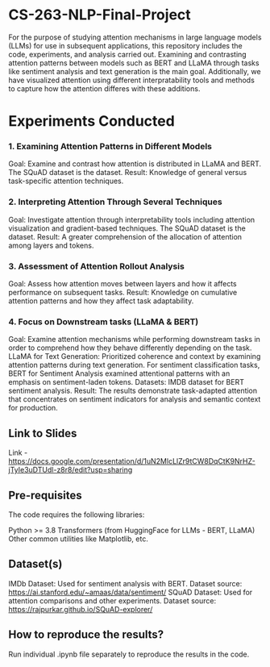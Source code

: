 # CS-263-NLP-Final-Project

For the purpose of studying attention mechanisms in large language models (LLMs) for use in subsequent applications, this repository includes the code, experiments, and analysis carried out. Examining and contrasting attention patterns between models such as BERT and LLaMA through tasks like sentiment analysis and text generation is the main goal. Additionally, we have visualized attention using different interpratability tools and methods to capture how the attention differes with these additions.

# Experiments Conducted 

### 1. Examining Attention Patterns in Different Models
Goal: Examine and contrast how attention is distributed in LLaMA and BERT.
The SQuAD dataset is the dataset.
Result: Knowledge of general versus task-specific attention techniques.

### 2. Interpreting Attention Through Several Techniques
Goal: Investigate attention through interpretability tools including attention visualization and gradient-based techniques.
The SQuAD dataset is the dataset.
Result: A greater comprehension of the allocation of attention among layers and tokens.


### 3. Assessment of Attention Rollout Analysis
Goal: Assess how attention moves between layers and how it affects performance on subsequent tasks.
Result: Knowledge on cumulative attention patterns and how they affect task adaptability.


### 4. Focus on Downstream tasks (LLaMA & BERT)
Goal: Examine attention mechanisms while performing downstream tasks in order to comprehend how they behave differently depending on the task.
LLaMA for Text Generation: Prioritized coherence and context by examining attention patterns during text generation.
For sentiment classification tasks, BERT for Sentiment Analysis examined attentional patterns with an emphasis on sentiment-laden tokens.
Datasets: IMDB dataset for BERT sentiment analysis.
Result: The results demonstrate task-adapted attention that concentrates on sentiment indicators for analysis and semantic context for production.

## Link to Slides 
Link - https://docs.google.com/presentation/d/1uN2MlcLlZr9tCW8DqCtK9NrHZ-jTyIe3uDTUdl-z8r8/edit?usp=sharing 

## Pre-requisites
The code requires the following libraries:

Python >= 3.8
Transformers (from HuggingFace for LLMs - BERT, LLaMA)
Other common utilities like Matplotlib, etc.

## Dataset(s)
IMDb Dataset: Used for sentiment analysis with BERT.
Dataset source: https://ai.stanford.edu/~amaas/data/sentiment/
SQuAD Dataset: Used for attention comparisons and other experiments.
Dataset source: https://rajpurkar.github.io/SQuAD-explorer/

## How to reproduce the results?
Run individual .ipynb file separately to reproduce the results in the code.


